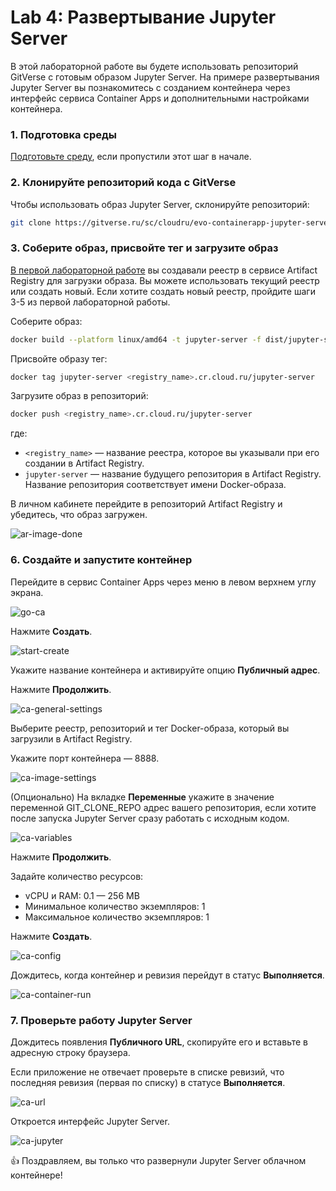 # Lab 4: Развертывание Jupyter Server

В этой лабораторной работе вы будете использовать репозиторий GitVerse с готовым образом Jupyter Server. На примере развертывания Jupyter Server вы познакомитесь с созданием контейнера через интерфейс сервиса Container Apps и дополнительными настройками контейнера.

### 1. Подготовка среды

[Подготовьте среду](/prerequisites), если пропустили этот шаг в начале. 

### 2. Клонируйте репозиторий кода c GitVerse
 
Чтобы использовать образ Jupyter Server, склонируйте репозиторий:

```bash
git clone https://gitverse.ru/sc/cloudru/evo-containerapp-jupyter-server-sample.git
```

### 3. Соберите образ, присвойте тег и загрузите образ

[В первой лабораторной работе](/lab1) вы создавали реестр в сервисе Artifact Registry для загрузки образа. Вы можете использовать текущий реестр или создать новый. Если  хотите создать новый реестр, пройдите шаги 3-5 из первой лабораторной работы.  

Соберите образ:

```bash
docker build --platform linux/amd64 -t jupyter-server -f dist/jupyter-server/Dockerfile .
```

Присвойте образу тег:

```bash
docker tag jupyter-server <registry_name>.cr.cloud.ru/jupyter-server
```

Загрузите образ в репозиторий: 

```bash
docker push <registry_name>.cr.cloud.ru/jupyter-server
```
где: 

- `<registry_name>` — название реестра, которое вы указывали при его создании в Artifact Registry.
- `jupyter-server` — название будущего репозитория в Artifact Registry. Название репозитория соответствует имени Docker-образа.

В личном кабинете перейдите в репозиторий Artifact Registry и убедитесь, что образ загружен.

![ar-image-done](images/lab4/ar-image-done.png)

### 6. Создайте и запустите контейнер

Перейдите в сервис Container Apps через меню в левом верхнем углу экрана.

![go-ca](images/lab3/go-ca.png)

Нажмите **Создать**.

![start-create](images/lab3/start-create.png)

Укажите название контейнера и активируйте опцию **Публичный адрес**. 

Нажмите **Продолжить**.

![ca-general-settings](images/lab4/ca-general-settings.png)

Выберите реестр, репозиторий и тег Docker-образа, который вы загрузили в Artifact Registry.

Укажите порт контейнера — 8888.

![ca-image-settings](images/lab4/ca-image-settings.png)

(Опционально) На вкладке **Переменные** укажите в значение переменной GIT_CLONE_REPO адрес вашего репозитория, если хотите после запуска Jupyter Server сразу работать с исходным кодом.

![ca-variables](images/lab4/ca-variables.png)

Нажмите **Продолжить**.

Задайте количество ресурсов:

- vCPU и RAM: 0.1 — 256 MB
- Минимальное количество экземпляров: 1
- Максимальное количество экземпляров: 1

Нажмите **Создать**.

![ca-config](images/lab4/ca-config.png)

Дождитесь, когда контейнер и ревизия перейдут в статус **Выполняется**.

![ca-container-run](images/lab4/ca-container-run.png)

### 7. Проверьте работу Jupyter Server

Дождитесь появления **Публичного URL**, скопируйте его и вставьте в адресную строку браузера.

Если приложение не отвечает проверьте в списке ревизий, что последняя ревизия (первая по списку) в статусе **Выполняется**.

![ca-url](images/lab4/ca-url.png)

Откроется интерфейс Jupyter Server.

![ca-jupyter](images/lab4/ca-jupyter.png)

👍 Поздравляем, вы только что развернули Jupyter Server облачном контейнере! 